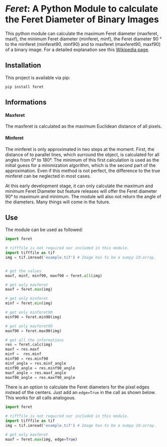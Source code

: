 # *Feret*: A Python Module to calculate the Feret Diameter of Binary Images

This python module can calculate the maximum Feret diameter (maxferet, maxf), the minimum Feret diameter (minferet, minf), the Feret diameter 90 ° to the minferet (minferet90, minf90) and to maxferet (maxferet90, maxf90) of a binary image. For a detailed explanation see this [Wikipedia page](https://en.wikipedia.org/wiki/Feret_diameter).

## Installation
This project is available via pip:

`pip install feret`

## Informations

#### Maxferet
The maxferet is calculated as the maximum Euclidean distance of all pixels.

#### Minferet
The minferet is only approximated in two steps at the moment. First, the distance of to parallel lines, which surround the object, is calculated for all angles from 0° to 180°. The minimum of this first calculation is used as the initial guess for a minimization algorithm, which is the second part of the approximation. Even if this method is not perfect, the difference to the true minferet can be neglected in most cases.


At this early development stage, it can only calculate the maximum and minimum Feret Diameter but feature releases will offer the Feret diameter 90° to maximum and minimum. The module will also not return the angle of the diameters. Many things will come in the future.

## Use
The module can be used as followed:

```python
import feret

# tifffile is not required nor included in this module.
import tifffile as tif
img = tif.imread('example.tif') # Image has to be a numpy 2d-array.


# get the values
maxf, minf, minf90, maxf90 = feret.all(img)

# get only maxferet
maxf = feret.max(img)

# get only minferet
minf = feret.min(img)

# get only minferet90
minf90 = feret.min90(img)

# get only maxferet90
maxf90 = feret.max90(img)

# get all the informations
res = feret.calc(img)
maxf = res.maxf
minf =  res.minf
minf90 = res.minf90
minf_angle = res.minf_angle
minf90_angle = res.minf90_angle
maxf_angle = res.maxf_angle
maxf90_angle = res.maxf90_angle
```

There is an option to calculate the Feret diameters for the pixel edges instead of the centers. Just add an `edge=True` in the call as shown below. This works for all calls analogous.

```python
import feret

# tifffile is not required nor included in this module.
import tifffile as tif
img = tif.imread('example.tif') # Image has to be a numpy 2d-array.

# get only maxferet
maxf = feret.max(img, edge=True)
```


